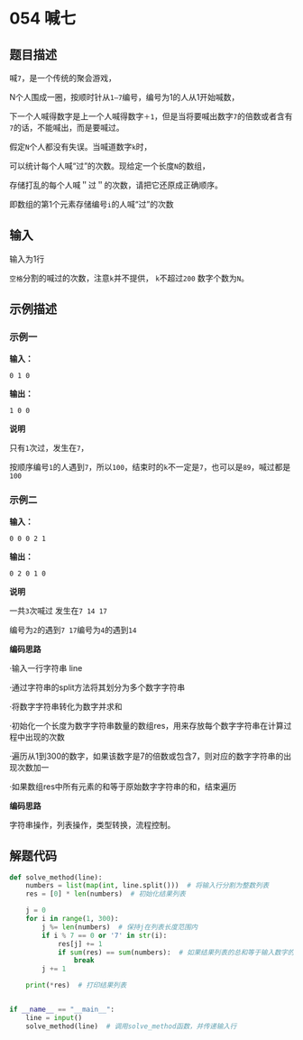 # 054 喊七

## 题目描述
喊`7`，是一个传统的聚会游戏，

N个人围成一圈，按顺时针从`1—7`编号，编号为1的人从1开始喊数，

下一个人喊得数字是上一个人喊得数字`＋1`，但是当将要喊出数字`7`的倍数或者含有`7`的话，不能喊出，而是要喊过。

假定`N`个人都没有失误。当喊道数字`k`时，

可以统计每个人喊“过”的次数。现给定一个长度`N`的数组，

存储打乱的每个人喊＂过＂的次数，请把它还原成正确顺序。

即数组的第1个元素存储编号`i`的人喊“过”的次数

## 输入
输入为1行

`空格`分割的喊过的次数，注意`k`并不提供， `k`不超过`200` 数字个数为`N`。


## 示例描述

### 示例一

**输入：**
```text
0 1 0
```

**输出：**
```text
1 0 0
```
**说明**

只有`1`次过，发生在`7`，

按顺序编号`1`的人遇到`7`，所以`100`，结束时的`k`不一定是`7`，也可以是`89`，喊过都是`100`

### 示例二

**输入：**

```text
0 0 0 2 1
```

**输出：**
```text
0 2 0 1 0
```
**说明**

一共`3`次喊过 发生在`7 14 17`

编号为`2`的遇到`7 17`编号为`4`的遇到`14`

**编码思路**

·输入一行字符串 line

·通过字符串的split方法将其划分为多个数字字符串

·将数字字符串转化为数字并求和

·初始化一个长度为数字字符串数量的数组res，用来存放每个数字字符串在计算过程中出现的次数

·遍历从1到300的数字，如果该数字是7的倍数或包含7，则对应的数字字符串的出现次数加一

·如果数组res中所有元素的和等于原始数字字符串的和，结束遍历

**编码思路**

字符串操作，列表操作，类型转换，流程控制。

## 解题代码

```python
def solve_method(line):
    numbers = list(map(int, line.split()))  # 将输入行分割为整数列表
    res = [0] * len(numbers)  # 初始化结果列表

    j = 0
    for i in range(1, 300):
        j %= len(numbers)  # 保持j在列表长度范围内
        if i % 7 == 0 or '7' in str(i):
            res[j] += 1
            if sum(res) == sum(numbers):  # 如果结果列表的总和等于输入数字的总和，终止循环
                break
        j += 1

    print(*res)  # 打印结果列表


if __name__ == "__main__":
    line = input()
    solve_method(line)  # 调用solve_method函数，并传递输入行

```

